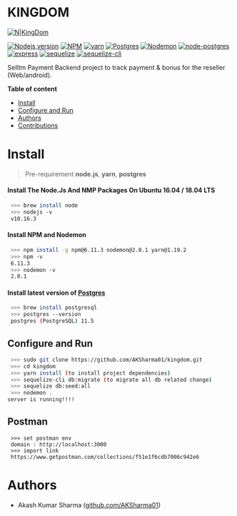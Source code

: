 # KINGDOM

[![N|KingDom](https://www.48hourslogo.com/48hourslogo_data/2018/04/15/72074_1523734206.png)](https://github.com/AKSharma01/kingdom)

[![Nodejs version](https://img.shields.io/badge/nodejs-10.16.3-blue.svg)](https://nodejs.org/en/blog/release/v10.16.3/) [![NPM](https://img.shields.io/badge/npm-6.11.3-skyblue.svg)](https://www.npmjs.com/package/npm/v/6.11.3) [![yarn](https://img.shields.io/badge/yarn-1.19.2-%23ff3300.svg)](https://github.com/yarnpkg/yarn#readme) [![Postgres](https://img.shields.io/badge/postgres-11.5-green.svg)](https://www.npmjs.com/package/mongoose/v/5.7.14)  [![Nodemon](https://img.shields.io/badge/nodemon-2.0.1-%23990099.svg)](https://www.npmjs.com/package/nodemon/v/2.0.1) [![node-postgres](https://img.shields.io/badge/pg-7.15.1-green.svg)](https://github.com/brianc/node-postgres) [![express](https://img.shields.io/badge/express-4.17.1-green.svg)](http://expressjs.com/) [![sequelize](https://img.shields.io/badge/sequelize-5.21.2-%2390099.svg)](https://sequelize.org/v5/) [![sequelize-cli](https://img.shields.io/badge/sequelize_cli-5.5.1-orange.svg)](https://github.com/sequelize/cli)

Selltm Payment Backend project to track payment & bonus for the reseller (Web/android).


__Table of content__
    
- [Install](#install)
- [Configure and Run](#configure-and-run)
- [Authors](#authors)
- [Contributions](#contributions)


# Install
> Pre-requirement
**node.js**, **yarn**, **postgres**

#### Install The Node.Js And NMP Packages On Ubuntu 16.04 / 18.04 LTS
```sh
 >>> brew install node
 >>> nodejs -v
 v10.16.3
```
#### Install NPM and Nodemon
```sh
 >>> npm install -g npm@6.11.3 nodemon@2.0.1 yarn@1.19.2
 >>> npm -v
 6.11.3
 >>> nodemon -v
 2.0.1
```

#### Install latest version of [Postgres](http://www.postgresqltutorial.com/)
```sh
 >>> brew install postgresql
 >>> postgres --version
 postgres (PostgreSQL) 11.5
```

## Configure and Run
```sh
 >>> sudo git clone https://github.com/AKSharma01/kingdom.git
 >>> cd kingdom
 >>> yarn install (to install project dependencies)
 >>> sequelize-cli db:migrate (to migrate all db related change)
 >>> sequelize db:seed:all
 >>> nodemon .
server is running!!!!
```

## Postman
```
 >>> set postman env 
 domain : http://localhost:3000
 >>> import link 
 https://www.getpostman.com/collections/f51e1f6cdb7006c942e6
```


# Authors
- Akash Kumar Sharma ([github.com/AKSharma01](https://github.com/AKSharma01))
